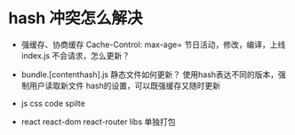 # hash 冲突怎么解决

- 强缓存、协商缓存
    Cache-Control: max-age=
    节日活动，修改，编译，上线
    index.js
    不会请求，怎么更新？

- bundle.[contenthash].js
    静态文件如何更新？
    使用hash表达不同的版本，强制用户读取新文件
    hash的设置，可以既强缓存又随时更新

- js css code spilte
- react react-dom react-router libs 单独打包
